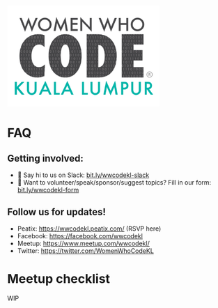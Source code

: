<img src="./images/logo.png" width="350" title="WomenWhoCodeKL logo" alt="WomenWhoCodeKL logo">

# FAQ

## Getting involved:
- 👋 Say hi to us on Slack: [bit.ly/wwcodekl-slack](bit.ly/wwcodekl-slack)
- 🎤 Want to volunteer/speak/sponsor/suggest topics? Fill in our form: [bit.ly/wwcodekl-form](bit.ly/wwcodekl-form)

## Follow us for updates!
- Peatix: https://wwcodekl.peatix.com/ (RSVP here)
- Facebook: https://facebook.com/wwcodekl
- Meetup: https://www.meetup.com/wwcodekl/
- Twitter: https://twitter.com/WomenWhoCodeKL

# Meetup checklist
WIP
